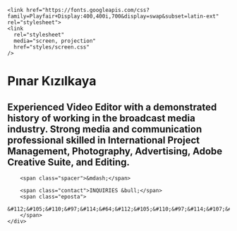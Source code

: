 <!DOCTYPE html>
<html>
  <head>
    <meta charset="utf-8" />
    <title>Pınar Kızılkaya</title>
    <meta name="author" content="Pınar Kızılkaya" />
    <meta name="viewport" content="width=device-width, initial-scale=1.0" />

    <link href="https://fonts.googleapis.com/css?family=Playfair+Display:400,400i,700&display=swap&subset=latin-ext" rel="stylesheet">
    <link
      rel="stylesheet"
      media="screen, projection"
      href="styles/screen.css"
    />
  </head>
  <body>
    <div id="container">
      <div id="wrapper">
        <h1 class="logo">
          Pınar Kızılkaya
        </h1>
        <h2>Experienced Video Editor with a demonstrated history of working in the broadcast media industry. Strong media and communication professional skilled in International Project Management, Photography, Advertising, Adobe Creative Suite, and Editing.</h2>

        <span class="spacer">&mdash;</span>

        <span class="contact">INQUIRIES &bull;</span>
        <span class="eposta">
          &#112;&#105;&#110;&#97;&#114;&#64;&#112;&#105;&#110;&#97;&#114;&#107;&#105;&#122;&#105;&#108;&#107;&#97;&#121;&#97;&#46;&#99;&#111;&#109;
        </span>
    </div>
  </body>
</html>
